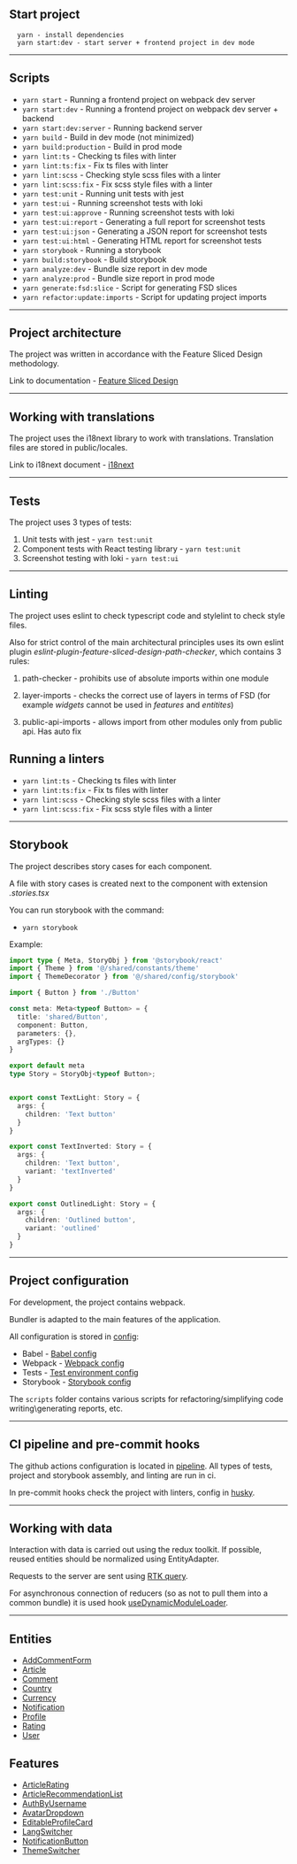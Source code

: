## Start project

```
  yarn - install dependencies
  yarn start:dev - start server + frontend project in dev mode
```

----

## Scripts

- `yarn start` - Running a frontend project on webpack dev server
- `yarn start:dev` - Running a frontend project on webpack dev server + backend
- `yarn start:dev:server` - Running backend server
- `yarn build` - Build in dev mode (not minimized)
- `yarn build:production` - Build in prod mode
- `yarn lint:ts` - Checking ts files with linter
- `yarn lint:ts:fix` - Fix ts files with linter
- `yarn lint:scss` - Checking style scss files with a linter
- `yarn lint:scss:fix` - Fix scss style files with a linter
- `yarn test:unit` - Running unit tests with jest
- `yarn test:ui` - Running screenshot tests with loki
- `yarn test:ui:approve` - Running screenshot tests with loki
- `yarn test:ui:report` - Generating a full report for screenshot tests
- `yarn test:ui:json` - Generating a JSON report for screenshot tests
- `yarn test:ui:html` - Generating HTML report for screenshot tests
- `yarn storybook` - Running a storybook
- `yarn build:storybook` - Build storybook
- `yarn analyze:dev` - Bundle size report in dev mode
- `yarn analyze:prod` - Bundle size report in prod mode
- `yarn generate:fsd:slice` - Script for generating FSD slices
- `yarn refactor:update:imports` - Script for updating project imports

----

## Project architecture

The project was written in accordance with the Feature Sliced ​​Design methodology.

Link to documentation - [Feature Sliced Design](https://feature-sliced.design/docs/get-started/tutorial)

----

## Working with translations

The project uses the i18next library to work with translations.
Translation files are stored in public/locales.

Link to i18next document - [i18next](https://react.i18next.com/)

----

## Tests

The project uses 3 types of tests:
1) Unit tests with jest - `yarn test:unit`
2) Component tests with React testing library - `yarn test:unit`
3) Screenshot testing with loki - `yarn test:ui`

----

## Linting

The project uses eslint to check typescript code and stylelint to check style files.

Also for strict control of the main architectural principles
uses its own eslint plugin *eslint-plugin-feature-sliced-design-path-checker*, which contains 3 rules:

1) path-checker - prohibits use of absolute imports within one module

2) layer-imports - checks the correct use of layers in terms of FSD
    (for example *widgets* cannot be used in *features* and *entitites*)

3) public-api-imports - allows import from other modules only from public api. Has auto fix

## Running a linters
- `yarn lint:ts` - Checking ts files with linter
- `yarn lint:ts:fix` - Fix ts files with linter
- `yarn lint:scss` - Checking style scss files with a linter
- `yarn lint:scss:fix` - Fix scss style files with a linter

----

## Storybook

The project describes story cases for each component.

A file with story cases is created next to the component with extension *.stories.tsx*

You can run storybook with the command:
- `yarn storybook`

Example:

```typescript jsx
import type { Meta, StoryObj } from '@storybook/react'
import { Theme } from '@/shared/constants/theme'
import { ThemeDecorator } from '@/shared/config/storybook'

import { Button } from './Button'

const meta: Meta<typeof Button> = {
  title: 'shared/Button',
  component: Button,
  parameters: {},
  argTypes: {}
}

export default meta
type Story = StoryObj<typeof Button>;


export const TextLight: Story = {
  args: {
    children: 'Text button'
  }
}

export const TextInverted: Story = {
  args: {
    children: 'Text button',
    variant: 'textInverted'
  }
}

export const OutlinedLight: Story = {
  args: {
    children: 'Outlined button',
    variant: 'outlined'
  }
}
```

----

## Project configuration

For development, the project contains webpack.

Bundler is adapted to the main features of the application.

All configuration is stored in [config](./config):
- Babel - [Babel config](./config/babel)
- Webpack - [Webpack config](./config/build)
- Tests - [Test environment config](./config/jest)
- Storybook - [Storybook config](./config/storybook)

The `scripts` folder contains various scripts for refactoring/simplifying code writing\generating reports, etc.

----

## CI pipeline and pre-commit hooks

The github actions configuration is located in [pipeline](/.github/workflows).
All types of tests, project and storybook assembly, and linting are run in ci.

In pre-commit hooks check the project with linters, config in [husky](/.husky).

----

## Working with data

Interaction with data is carried out using the redux toolkit.
If possible, reused entities should be normalized using EntityAdapter.

Requests to the server are sent using [RTK query](/src/shared/api/rtk.ts).

For asynchronous connection of reducers (so as not to pull them into a common bundle) it is used hook
[useDynamicModuleLoader](/src/shared/lib/hooks/useDynamicModuleLoader/index.ts).

----

## Entities

- [AddCommentForm](/src/entities/AddCommentForm)
- [Article](/src/entities/Article)
- [Comment](/src/entities/Comment)
- [Country](/src/entities/Country)
- [Currency](/src/entities/Currency)
- [Notification](/src/entities/Notification)
- [Profile](/src/entities/Profile)
- [Rating](/src/entities/Rating)
- [User](/src/entities/User)

## Features

- [ArticleRating](/src/features/ArticleRating)
- [ArticleRecommendationList](/src/features/ArticleRecommendationList)
- [AuthByUsername](/src/features/AuthByUsername)
- [AvatarDropdown](/src/features/AvatarDropdown)
- [EditableProfileCard](/src/features/EditableProfileCard)
- [LangSwitcher](/src/features/LangSwitcher)
- [NotificationButton](/src/features/NotificationButton)
- [ThemeSwitcher](/src/features/ThemeSwitcher)
